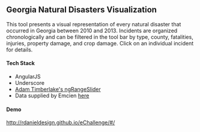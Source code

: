 ## Georgia Natural Disasters Visualization

This tool presents a visual representation of every natural disaster that occurred in Georgia between 2010 and 2013. Incidents are organized chronologically and can be filtered in the tool bar by type, county, fatalities, injuries, property damage, and crop damage. Click on an individual incident for details.

#### Tech Stack

* AngularJS
* Underscore
* [Adam Timberlake's ngRangeSlider](https://github.com/Wildhoney/ngRangeSlider)
* Data supplied by Emcien [here](https://github.com/emcien/jobs/blob/master/disasters.csv)

#### Demo

http://rdanieldesign.github.io/eChallenge/#/
